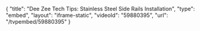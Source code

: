 {
    "title": "Dee Zee Tech Tips: Stainless Steel Side Rails Installation",
    "type": "embed",
    "layout": "iframe-static",
    "videoId": "59880395",
    "url": "\/tvpembed\/59880395"
}